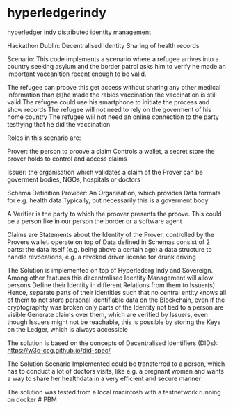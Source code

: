 # hyperledgerindy

hyperledger indy distributed identity management

Hackathon Dublin: Decentralised Identity
                           Sharing of health records

Scenario:
This code implements a scenario where a refugee arrives into a country seeking asylum and the border patrol
asks him to verify he made an important vaccanition recent enough to be valid.

The refugee can proove this get access without sharing any other medical information than
   (s)he made the rabies vaccination
   the vaccination is still valid
The refugee could use his smartphone to initiate the process and show records
The refugee will not need to rely on the goverment of his home country
The refugee will not need an online connection to the party testfying that he did the vaccination

Roles in this scenario are:

Prover: the person to proove a claim
         Controls a wallet, a secret store the prover holds to control and access claims

Issuer: the organisation which validates a claim of the Prover
         can be goverment bodies, NGOs, hospitals or doctors

Schema Definition Provider:   An Organisation, which provides Data formats for e.g. health data
                               Typically, but necessarily this is a goverment body

A Verifier is the party to which the proover presents the proove.
     This could be a person like in our person the border or a software agent

Claims are
     Statements about the Identity of the Prover,
     controlled by the Provers wallet.
     operate on top of Data defined in Schemas
     consist of 2 parts:
         the data itself (e.g. being above a certain age)
         a data structure to handle revocations, e.g. a revoked driver license for drunk driving


The Solution is implemented on top of Hyperlederg Indy and Sovereign.
Among other features this decentralised Identity Management will allow persons
      Define their Identity in different Relations from them to Issuer(s)
      Hence, separate parts of their identities such that no central entity knows all of them
      to not store personal identifiable data on the Blockchain,
         even if the cryptographty was broken only parts of the Identity not tied to a person are visible
      Generate claims over them, which are verified by Issuers, even though Issuers might not be reachable,
         this is possible by storing the Keys on the Ledger, which is always accessible
         
The solution is based on the concepts of Decentralised Identifiers (DIDs): https://w3c-ccg.github.io/did-spec/         

The Solution Scenario Implemented could be transferred to a person, which has to conduct a lot of doctors visits, like e.g.
a pregnant woman and wants a way to share her healthdata in a very efficient and secure manner

The solution was tested from a local macintosh with a testnetwork running on docker
#   P B M  
 